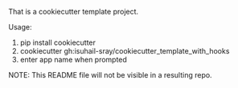 That is a cookiecutter template project.

Usage:
1) pip install cookiecutter
2) cookiecutter gh:isuhail-sray/cookiecutter_template_with_hooks
3) enter app name when prompted

NOTE: This README file will not be visible in a resulting repo.
